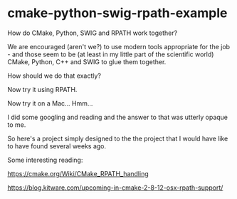 # cmake-python-swig-rpath-example
How do CMake, Python, SWIG and RPATH work together? 

We are encouraged (aren't we?) to use modern tools appropriate for the job - and those seem to be
(at least in my little part of the scientific world) CMake, Python, C++ and SWIG to glue them together.

How should we do that exactly?

Now try it using RPATH.

Now try it on a Mac... Hmm...

I did some googling and reading and the answer to that was utterly opaque to me.

So here's a project simply designed to the the project that I would have like to have found 
several weeks ago.

Some interesting reading:

https://cmake.org/Wiki/CMake_RPATH_handling

https://blog.kitware.com/upcoming-in-cmake-2-8-12-osx-rpath-support/
